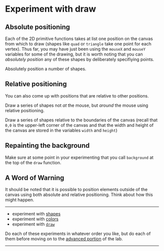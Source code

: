 # Experiment with draw

## Absolute positioning

Each of the 2D primitive functions takes at list one  position on the canvas from which to draw (shapes like `quad` or `triangle` take one point for each vertex). Thus far, you may have just been using the  `mouseX` and `mouseY` variables for some of the drawing, but it is worth noting that you can _absolutely position_ any of these shapes by deliberately specifiying points. 

Absolutely position a number of shapes. 

## Relative positioning

You can also come up with positions that are relative to other positions. 

Draw a series of shapes not _at_ the mouse, but _around_ the mouse using relative positioning. 

Draw a series of shapes relative to the boundaries of the canvas (recall that `0,0` is the upper-left corner of the canvas and that the width and height of the canvas are stored in the variables `width` and `height`)

## Repainting the background

Make sure at some point in your experimenting that you call `background` at the top of the `draw` function. 

## A Word of Warning

It should be noted that it is possible to position elements outside of the canvas using both absolute and relative positioning. Think about how this might happen. 

---

* experiment with [shapes](./5.md)
* experiment with [colors](./6.md)
* experiment with [`draw`](./7.md)

Do each of these experiments in whatever order you like, but do each of them before moving on to the [advanced portion](./8.md) of the lab. 

---
